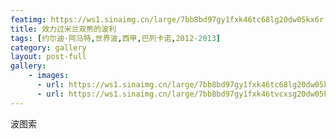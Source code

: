 ```yaml
---
featimg: https://ws1.sinaimg.cn/large/7bb8bd97gy1fxk46tc68lg20dw05kx6r.gif
title: 效力过米兰双熊的波利
tags: [约尔迪·阿马特,世界波,西甲,巴列卡诺,2012-2013]
category: gallery
layout: post-full
gallery:
    - images:
      - url: https://ws1.sinaimg.cn/large/7bb8bd97gy1fxk46tc68lg20dw05kx6r.gif
      - url: https://ws1.sinaimg.cn/large/7bb8bd97gy1fxk46tvcxsg20dw05k1kz.gif
---
```


波图索